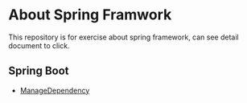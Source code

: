 # About Spring Framwork
This repository is for exercise about spring framework, can see detail document to click.

## Spring Boot

 - [ManageDependency](https://github.com/chl8263/Spring-Study/blob/master/document/SpringBoot/ManageDependency.md)
